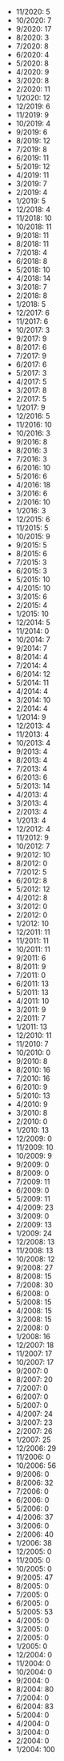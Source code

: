 *  11/2020: 5
*  10/2020: 7
*  9/2020: 17
*  8/2020: 3
*  7/2020: 8
*  6/2020: 4
*  5/2020: 8
*  4/2020: 9
*  3/2020: 8
*  2/2020: 11
*  1/2020: 12
*  12/2019: 6
*  11/2019: 9
*  10/2019: 4
*  9/2019: 6
*  8/2019: 12
*  7/2019: 8
*  6/2019: 11
*  5/2019: 12
*  4/2019: 11
*  3/2019: 7
*  2/2019: 4
*  1/2019: 5
*  12/2018: 4
*  11/2018: 10
*  10/2018: 11
*  9/2018: 11
*  8/2018: 11
*  7/2018: 4
*  6/2018: 8
*  5/2018: 10
*  4/2018: 14
*  3/2018: 7
*  2/2018: 8
*  1/2018: 5
*  12/2017: 6
*  11/2017: 6
*  10/2017: 3
*  9/2017: 9
*  8/2017: 6
*  7/2017: 9
*  6/2017: 6
*  5/2017: 3
*  4/2017: 5
*  3/2017: 8
*  2/2017: 5
*  1/2017: 9
*  12/2016: 5
*  11/2016: 10
*  10/2016: 3
*  9/2016: 8
*  8/2016: 3
*  7/2016: 3
*  6/2016: 10
*  5/2016: 6
*  4/2016: 18
*  3/2016: 6
*  2/2016: 10
*  1/2016: 3
*  12/2015: 6
*  11/2015: 5
*  10/2015: 9
*  9/2015: 5
*  8/2015: 6
*  7/2015: 3
*  6/2015: 3
*  5/2015: 10
*  4/2015: 10
*  3/2015: 6
*  2/2015: 4
*  1/2015: 10
*  12/2014: 5
*  11/2014: 0
*  10/2014: 7
*  9/2014: 7
*  8/2014: 4
*  7/2014: 4
*  6/2014: 12
*  5/2014: 11
*  4/2014: 4
*  3/2014: 10
*  2/2014: 4
*  1/2014: 9
*  12/2013: 4
*  11/2013: 4
*  10/2013: 4
*  9/2013: 4
*  8/2013: 4
*  7/2013: 4
*  6/2013: 6
*  5/2013: 14
*  4/2013: 4
*  3/2013: 4
*  2/2013: 4
*  1/2013: 4
*  12/2012: 4
*  11/2012: 9
*  10/2012: 7
*  9/2012: 10
*  8/2012: 0
*  7/2012: 5
*  6/2012: 8
*  5/2012: 12
*  4/2012: 8
*  3/2012: 0
*  2/2012: 0
*  1/2012: 10
*  12/2011: 11
*  11/2011: 11
*  10/2011: 11
*  9/2011: 6
*  8/2011: 9
*  7/2011: 0
*  6/2011: 13
*  5/2011: 13
*  4/2011: 10
*  3/2011: 9
*  2/2011: 7
*  1/2011: 13
*  12/2010: 11
*  11/2010: 7
*  10/2010: 0
*  9/2010: 8
*  8/2010: 16
*  7/2010: 16
*  6/2010: 9
*  5/2010: 13
*  4/2010: 9
*  3/2010: 8
*  2/2010: 0
*  1/2010: 13
*  12/2009: 0
*  11/2009: 10
*  10/2009: 9
*  9/2009: 0
*  8/2009: 0
*  7/2009: 11
*  6/2009: 0
*  5/2009: 11
*  4/2009: 23
*  3/2009: 0
*  2/2009: 13
*  1/2009: 24
*  12/2008: 13
*  11/2008: 13
*  10/2008: 12
*  9/2008: 27
*  8/2008: 15
*  7/2008: 30
*  6/2008: 0
*  5/2008: 15
*  4/2008: 15
*  3/2008: 15
*  2/2008: 0
*  1/2008: 16
*  12/2007: 18
*  11/2007: 17
*  10/2007: 17
*  9/2007: 0
*  8/2007: 20
*  7/2007: 0
*  6/2007: 0
*  5/2007: 0
*  4/2007: 24
*  3/2007: 23
*  2/2007: 26
*  1/2007: 25
*  12/2006: 29
*  11/2006: 0
*  10/2006: 56
*  9/2006: 0
*  8/2006: 32
*  7/2006: 0
*  6/2006: 0
*  5/2006: 0
*  4/2006: 37
*  3/2006: 0
*  2/2006: 40
*  1/2006: 38
*  12/2005: 0
*  11/2005: 0
*  10/2005: 0
*  9/2005: 47
*  8/2005: 0
*  7/2005: 0
*  6/2005: 0
*  5/2005: 53
*  4/2005: 0
*  3/2005: 0
*  2/2005: 0
*  1/2005: 0
*  12/2004: 0
*  11/2004: 0
*  10/2004: 0
*  9/2004: 0
*  8/2004: 80
*  7/2004: 0
*  6/2004: 83
*  5/2004: 0
*  4/2004: 0
*  3/2004: 0
*  2/2004: 0
*  1/2004: 100